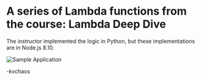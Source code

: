 # A series of Lambda functions from the course:   Lambda Deep Dive

The instructor implemented the logic in Python, but these implementations are in Node.js 8.10.

![Sample Application](https://s3.amazonaws.com/cnkv/public/LambdaDeepDriveDemoApplication.jpg)

-kvchaos


